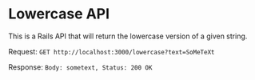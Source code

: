 # Lowercase API

This is a Rails API that will return the lowercase version of a given string.

Request: `GET http://localhost:3000/lowercase?text=SoMeTeXt`

Response: `Body: sometext, Status: 200 OK`
